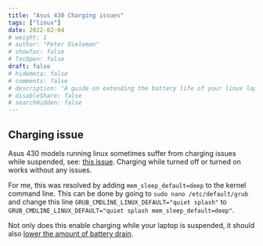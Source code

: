 ```yaml
---
title: "Asus 430 Charging issues"
tags: ["linux"]
date: 2022-02-04
# weight: 1
# author: "Peter Dieleman"
# showToc: false
# TocOpen: false
draft: false
# hidemeta: false
# comments: false
# description: "A guide on extending the battery life of your linux laptop"
# disableShare: false
# searchHidden: false
---
```


## Charging issue

Asus 430 models running linux sometimes suffer from charging issues while suspended, see:
[this issue](https://forums.tomsguide.com/threads/computer-doesnt-charge-when-on-suspend.439594/).
Charging while turned off or turned on works without any issues.

For me, this was resolved by adding
 `mem_sleep_default=deep`
 to the kernel command line.
This can be done by going to
`sudo nano /etc/default/grub`
and change this line
`GRUB_CMDLINE_LINUX_DEFAULT="quiet splash"`
to
`GRUB_CMDLINE_LINUX_DEFAULT="quiet splash mem_sleep_default=deep"`.

Not only does this enable charging while your laptop is suspended,
it should also
[lower the amount of battery drain](https://wiki.archlinux.org/title/ASUS_Zenbook_UX430/UX530#Suspend).
